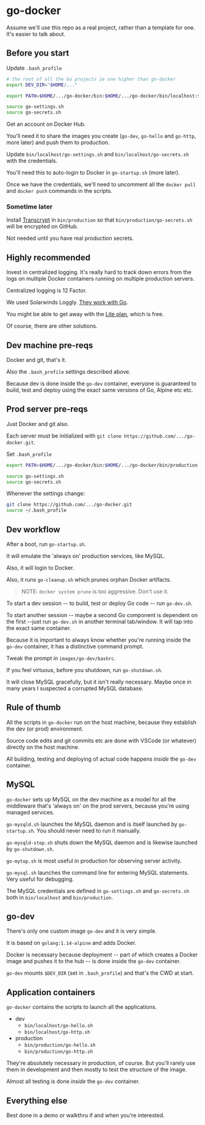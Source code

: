 # go-docker

Assume we'll use this repo as a real project, rather than a template for one. It's easier to talk about.

## Before you start

Update `.bash_profile`

```sh
# the root of all the Go projects ie one higher than go-docker
export DEV_DIR="$HOME/..."

export PATH=$HOME/.../go-docker/bin:$HOME/.../go-docker/bin/localhost:$PATH

source go-settings.sh
source go-secrets.sh
```

Get an account on Docker Hub.

You'll need it to share the images you create (`go-dev`, `go-hello` and `go-http`, more later) and push them to production.

Update `bin/localhost/go-settings.sh` and `bin/localhost/go-secrets.sh` with the credentials.

You'll need this to auto-login to Docker in `go-startup.sh` (more later).

Once we have the credentials, we'll need to uncomment all the `docker pull` and `docker push` commands in the scripts.

### Sometime later

Install [Transcrypt](https://github.com/elasticdog/transcrypt) in `bin/production` so that `bin/production/go-secrets.sh` will be encrypted on GitHub. 

Not needed until you have real production secrets.

## Highly recommended

Invest in centralized logging. It's really hard to track down errors from the logs on multiple Docker containers running on multiple production servers.

Centralized logging is 12 Factor.

We used Solarwinds Loggly. [They work with Go](https://www.loggly.com/solution/golang-logging/).

You might be able to get away with the [Lite plan](https://www.loggly.com/plans-and-pricing/), which is free.

Of course, there are other solutions.

## Dev machine pre-reqs

Docker and git, that's it. 

Also the `.bash_profile` settings described above.

Because dev is done inside the `go-dev` container, everyone is guaranteed to build, test and deploy using the exact same versions of Go, Alpine etc etc.

## Prod server pre-reqs

Just Docker and git also.

Each server must be initialized with `git clone https://github.com/.../go-docker.git`.

Set `.bash_profile`

```sh
export PATH=$HOME/.../go-docker/bin:$HOME/.../go-docker/bin/production:$PATH

source go-settings.sh
source go-secrets.sh
```

Whenever the settings change:

```sh
git clone https://github.com/.../go-docker.git
source ~/.bash_profile
```

## Dev workflow

After a boot, run `go-startup.sh`. 

It will emulate the 'always on' production services, like MySQL.

Also, it will login to Docker.

Also, it runs `go-cleanup.sh` which prunes orphan Docker artifacts. 

> NOTE: `docker system prune` is too aggressive. Don't use it.

To start a dev session -- to build, test or deploy Go code -- run `go-dev.sh`.

To start another session -- maybe a second Go component is dependent on the first --just run `go-dev.sh` in another terminal tab/window. It will tap into the exact same container.

Because it is important to always know whether you're running inside the `go-dev` container, it has a distinctive command prompt.

Tweak the prompt in `images/go-dev/bashrc`.

If you feel virtuous, before you shutdown, run `go-shutdown.sh`.

It will close MySQL gracefully, but it isn't really necessary. Maybe once in many years I suspected a corrupted MySQL database.

## Rule of thumb

All the scripts in `go-docker` run on the host machine, because they establish the dev (or prod) environment.

Source code edits and git commits etc are done with VSCode (or whatever) directly on the host machine.

All building, testing and deploying of actual code happens *inside* the `go-dev` container.

## MySQL

`go-docker` sets up MySQL on the dev machine as a model for all the middleware that's 'always on' on the prod servers, because you're using managed services.

`go-mysqld.sh` launches the MySQL daemon and is itself launched by `go-startup.sh`. You should never need to run it manually.

`go-mysqld-stop.sh` shuts down the MySQL daemon and is likewise launched  by `go-shutdown.sh`.

`go-mytop.sh` is most useful in production for observing server activity.

`go-mysql.sh` launches the command line for entering MySQL statements. Very useful for debugging.

The MySQL credentials are defined in `go-settings.sh` and `go-secrets.sh` both in `bin/localhost` and `bin/production`.

## go-dev

There's only one custom image `go-dev` and it is very simple.

It is based on `golang:1.14-alpine` and adds Docker.

Docker is necessary because deployment -- part of which creates a Docker image and pushes it to the hub -- is done inside the `go-dev` container.

`go-dev` mounts `$DEV_DIR` (set in `.bash_profile`) and that's the CWD at start.

## Application containers

`go-docker` contains the scripts to launch all the applications.

* dev
  * `bin/localhost/go-hello.sh`
  * `bin/localhost/go-http.sh`
* production
  * `bin/production/go-hello.sh`
  * `bin/production/go-http.sh`

They're absolutely necessary in production, of course. But you'll rarely use them in development and then mostly to test the structure of the image.

Almost all testing is done *inside* the `go-dev` container.

## Everything else

Best done in a demo or walkthru if and when you're interested.
